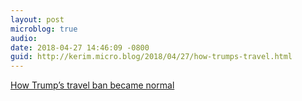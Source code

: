 ```yaml
---
layout: post
microblog: true
audio: 
date: 2018-04-27 14:46:09 -0800
guid: http://kerim.micro.blog/2018/04/27/how-trumps-travel.html
---
```

[How Trump’s travel ban became normal](http://www.vox.com/2018/4/27/17284798/travel-ban-scotus-countries-protests)
